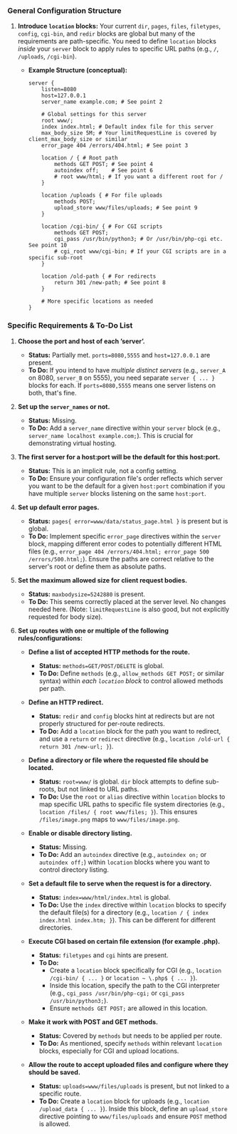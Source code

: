 ### General Configuration Structure

1. **Introduce `location` blocks:** Your current `dir`, `pages`, `files`, `filetypes`, `config`, `cgi-bin`, and `redir` blocks are global but many of the requirements are path-specific. You need to define `location` blocks _inside_ your `server` block to apply rules to specific URL paths (e.g., `/`, `/uploads`, `/cgi-bin`).
    
    - **Example Structure (conceptual):**
        
        ```
        server {
            listen=8080
            host=127.0.0.1
            server_name example.com; # See point 2
        
            # Global settings for this server
            root www/;
            index index.html; # Default index file for this server
            max_body_size 5M; # Your limitRequestLine is covered by client_max_body_size or similar
            error_page 404 /errors/404.html; # See point 3
        
            location / { # Root path
                methods GET POST; # See point 4
                autoindex off;    # See point 6
                # root www/html; # If you want a different root for /
            }
        
            location /uploads { # For file uploads
                methods POST;
                upload_store www/files/uploads; # See point 9
            }
        
            location /cgi-bin/ { # For CGI scripts
                methods GET POST;
                cgi_pass /usr/bin/python3; # Or /usr/bin/php-cgi etc. See point 10
                # cgi_root www/cgi-bin; # If your CGI scripts are in a specific sub-root
            }
        
            location /old-path { # For redirects
                return 301 /new-path; # See point 8
            }
        
            # More specific locations as needed
        }
        ```
        

### Specific Requirements & To-Do List

1. **Choose the port and host of each ’server’.**
    
    - **Status:** Partially met. `ports=8080,5555` and `host=127.0.0.1` are present.
    - **To Do:** If you intend to have _multiple distinct servers_ (e.g., `server_A` on 8080, `server_B` on 5555), you need separate `server { ... }` blocks for each. If `ports=8080,5555` means one server listens on both, that's fine.
2. **Set up the `server_names` or not.**
    
    - **Status:** Missing.
    - **To Do:** Add a `server_name` directive within your `server` block (e.g., `server_name localhost example.com;`). This is crucial for demonstrating virtual hosting.
3. **The first server for a host:port will be the default for this host:port.**
    
    - **Status:** This is an implicit rule, not a config setting.
    - **To Do:** Ensure your configuration file's order reflects which server you want to be the default for a given `host:port` combination if you have multiple `server` blocks listening on the same `host:port`.
4. **Set up default error pages.**
    
    - **Status:** `pages{ error=www/data/status_page.html }` is present but is global.
    - **To Do:** Implement specific `error_page` directives within the `server` block, mapping different error codes to potentially different HTML files (e.g., `error_page 404 /errors/404.html; error_page 500 /errors/500.html;`). Ensure the paths are correct relative to the server's root or define them as absolute paths.
5. **Set the maximum allowed size for client request bodies.**
    
    - **Status:** `maxbodysize=5242880` is present.
    - **To Do:** This seems correctly placed at the server level. No changes needed here. (Note: `limitRequestLine` is also good, but not explicitly requested for body size).
6. **Set up routes with one or multiple of the following rules/configurations:**
    
    - **Define a list of accepted HTTP methods for the route.**
        
        - **Status:** `methods=GET/POST/DELETE` is global.
        - **To Do:** Define `methods` (e.g., `allow_methods GET POST;` or similar syntax) within _each `location` block_ to control allowed methods per path.
    - **Define an HTTP redirect.**
        
        - **Status:** `redir` and `config` blocks hint at redirects but are not properly structured for per-route redirects.
        - **To Do:** Add a `location` block for the path you want to redirect, and use a `return` or `redirect` directive (e.g., `location /old-url { return 301 /new-url; }`).
    - **Define a directory or file where the requested file should be located.**
        
        - **Status:** `root=www/` is global. `dir` block attempts to define sub-roots, but not linked to URL paths.
        - **To Do:** Use the `root` or `alias` directive within `location` blocks to map specific URL paths to specific file system directories (e.g., `location /files/ { root www/files; }`). This ensures `/files/image.png` maps to `www/files/image.png`.
    - **Enable or disable directory listing.**
        
        - **Status:** Missing.
        - **To Do:** Add an `autoindex` directive (e.g., `autoindex on;` or `autoindex off;`) within `location` blocks where you want to control directory listing.
    - **Set a default file to serve when the request is for a directory.**
        
        - **Status:** `index=www/html/index.html` is global.
        - **To Do:** Use the `index` directive within `location` blocks to specify the default file(s) for a directory (e.g., `location / { index index.html index.htm; }`). This can be different for different directories.
    - **Execute CGI based on certain file extension (for example .php).**
        
        - **Status:** `filetypes` and `cgi` hints are present.
        - **To Do:**
            - Create a `location` block specifically for CGI (e.g., `location /cgi-bin/ { ... }` or `location ~ \.php$ { ... }`).
            - Inside this location, specify the path to the CGI interpreter (e.g., `cgi_pass /usr/bin/php-cgi;` or `cgi_pass /usr/bin/python3;`).
            - Ensure `methods GET POST;` are allowed in this location.
    - **Make it work with POST and GET methods.**
        
        - **Status:** Covered by `methods` but needs to be applied per route.
        - **To Do:** As mentioned, specify `methods` within relevant `location` blocks, especially for CGI and upload locations.
    - **Allow the route to accept uploaded files and configure where they should be saved.**
        
        - **Status:** `uploads=www/files/uploads` is present, but not linked to a specific route.
        - **To Do:** Create a `location` block for uploads (e.g., `location /upload_data { ... }`). Inside this block, define an `upload_store` directive pointing to `www/files/uploads` and ensure `POST` method is allowed.